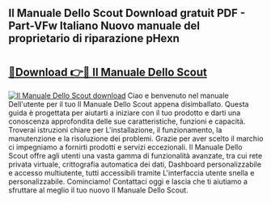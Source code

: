 ## Il Manuale Dello Scout Download gratuit PDF - Part-VFw Italiano Nuovo manuale del proprietario di riparazione pHexn

# <h2><a href="http://dfel32.blite.top/?on=Il+Manuale+Dello+Scout">🔗Download 👉🔴 Il Manuale Dello Scout</a></h2>

[![Il Manuale Dello Scout download](https://i.imgur.com/lujVjoI.png)](http://dfel32.blite.top/?on=Il+Manuale+Dello+Scout)
Ciao e benvenuto nel manuale Dell'utente per il tuo Il Manuale Dello Scout appena disimballato. Questa guida è progettata per aiutarti a iniziare con il tuo prodotto e darti una conoscenza approfondita delle sue caratteristiche, funzioni e capacità. Troverai istruzioni chiare per L'installazione, il funzionamento, la manutenzione e la risoluzione dei problemi. Grazie per aver scelto il marchio ci impegniamo a fornirti prodotti e servizi eccezionali. Il Manuale Dello Scout offre agli utenti una vasta gamma di funzionalità avanzate, tra cui rete privata virtuale, crittografia automatica dei dati, Dashboard personalizzabile e accesso multiutente, tutti accessibili tramite L'interfaccia utente snella e personalizzabile. Cominciamo! Contattaci oggi e lascia che ti aiutiamo a sfruttare al meglio il tuo nuovo Il Manuale Dello Scout.
